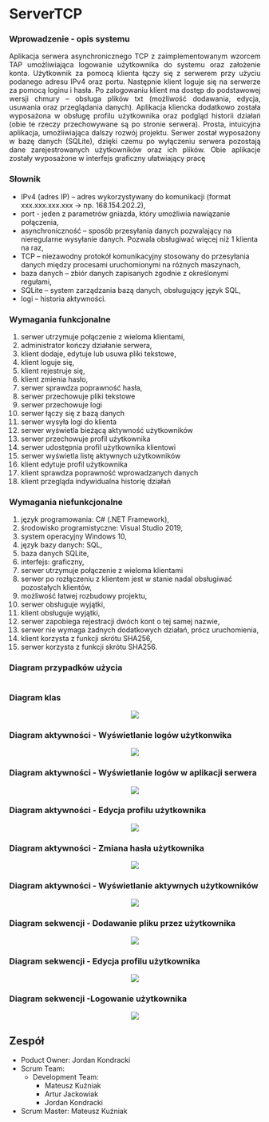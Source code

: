 
# ServerTCP

### Wprowadzenie - opis systemu

 <p align="justify">Aplikacja serwera asynchronicznego TCP z zaimplementowanym wzorcem TAP umożliwiająca logowanie użytkownika do systemu oraz założenie konta.  Użytkownik za pomocą klienta łączy się z serwerem przy użyciu podanego adresu IPv4 oraz portu. Następnie klient loguje się na serwerze za pomocą loginu i hasła. Po zalogowaniu klient ma dostęp do podstawowej wersji chmury – obsługa plików txt (możliwość dodawania, edycja, usuwania oraz przeglądania danych). Aplikacja kliencka dodatkowo została wyposażona w obsługę profilu użytkownika oraz podgląd historii działań (obie te rzeczy przechowywane są po stronie serwera). Prosta, intuicyjna aplikacja, umożliwiająca dalszy rozwój projektu. Serwer został wyposażony w bazę danych (SQLite), dzięki czemu po wyłączeniu serwera pozostają dane zarejestrowanych użytkowników oraz ich plików. Obie aplikacje zostały wyposażone w interfejs graficzny ułatwiający pracę </p>

### Słownik
<ul list-style-type: disc >
<li>IPv4 (adres IP) – adres wykorzystywany do komunikacji (format xxx.xxx.xxx.xxx -> np. 168.154.202.2),</li>
<li> port  - jeden z parametrów gniazda, który umożliwia nawiązanie połączenia,</li>
<li>asynchroniczność – sposób przesyłania danych pozwalający na nieregularne wysyłanie danych. Pozwala obsługiwać więcej niż 1 klienta na raz,</li>
<li>TCP – niezawodny protokół komunikacyjny stosowany do przesyłania danych między procesami uruchomionymi na różnych maszynach,</li>
<li>baza danych – zbiór danych zapisanych zgodnie z określonymi regułami,</li>
<li>SQLite – system zarządzania bazą danych, obsługujący język SQL, </li>
<li>logi – historia aktywności.</li>
</ul>

### Wymagania funkcjonalne
<ol>
<li> serwer utrzymuje połączenie z wieloma klientami,</li>
<li> administrator kończy działanie serwera,</li>
<li> klient dodaje, edytuje lub usuwa pliki tekstowe,</li>
<li> klient loguje się,</li>
<li> klient rejestruje się,</li>
<li> klient zmienia hasło,</li>
<li> serwer sprawdza poprawność hasła,</li>
<li> serwer przechowuje pliki tekstowe</li>
<li> serwer przechowuje logi</li>
<li> serwer łączy się z bazą danych</li>
<li> serwer wysyła  logi do klienta</li>
<li> serwer wyświetla bieżącą aktywność użytkowników </li>
<li> serwer przechowuje profil użytkownika</li>
<li> serwer udostępnia profil użytkownika klientowi</li>
<li> serwer wyświetla listę aktywnych użytkowników</li>
<li> klient edytuje profil użytkownika</li>
<li> klient sprawdza poprawność wprowadzanych danych</li>
<li> klient przegląda indywidualna historię działań</li>
</ol>

### Wymagania niefunkcjonalne
<ol>
<li> język programowania: C# (.NET Framework),</li>
<li> środowisko programistyczne: Visual Studio 2019,</li>
<li> system operacyjny Windows 10,</li>
<li> język bazy danych: SQL,</li>
<li> baza danych SQLite,</li>
<li> interfejs: graficzny,</li>
<li> serwer utrzymuje połączenie z wieloma klientami</li>
<li> serwer po rozłączeniu z klientem jest w stanie nadal obsługiwać pozostałych klientów,</li>
<li> możliwość łatwej rozbudowy projektu,</li>
<li> serwer obsługuje wyjątki,</li>
<li> klient obsługuje wyjątki,</li>
<li> serwer zapobiega rejestracji dwóch kont o tej samej nazwie,</li>
<li> serwer nie wymaga żadnych dodatkowych działań, prócz uruchomienia,</li>
<li> klient korzysta z funkcji skrótu SHA256,</li>
<li> serwer korzysta z funkcji skrótu SHA256.</li>
</ol>

### Diagram przypadków użycia

<p align="center">
  <img src=""/Documentation/Diagram_przypadkow_uzycia.png">
</p>

### Diagram klas

<p align="center">
  <img src="/Documentation/Diagram_klas.jpg">
</p>

### Diagram aktywności - Wyświetlanie logów użytkonwika

<p align="center">
  <img src="/Documentation/logi_uzytkownik.jpg">
</p>

### Diagram aktywności - Wyświetlanie logów w aplikacji serwera

<p align="center">
  <img src="/Documentation/logi_serwer.jpg">
</p>

### Diagram aktywności - Edycja profilu użytkownika 

<p align="center">
  <img src="/Documentation/edycja_profilu.jpg">
</p>

### Diagram aktywności - Zmiana hasła użytkownika

<p align="center">
  <img src="/Documentation/zmiana_hasla.jpg">
</p>

### Diagram aktywności - Wyświetlanie aktywnych użytkowników

<p align="center">
  <img src="/Documentation/wyswietlanie_aktywnych_uzytkownikow.jpg">
</p>

### Diagram sekwencji - Dodawanie pliku przez użytkownika

<p align="center">
  <img src="/Documentation/Diagram_sekwencji_dodawanie_pliku.jpg">
</p>

### Diagram sekwencji - Edycja profilu użytkownika

<p align="center">
  <img src="/Documentation/Diagram_sekwencji_edycja_profilu_uzytkownika.jpg">
</p>

### Diagram sekwencji -Logowanie użytkownika

<p align="center">
  <img src="/Documentation/Diagram_sekwencji_logowanie_uzytkownika.jpg">
</p>

## Zespół
- Poduct Owner: Jordan Kondracki
- Scrum Team:
	- Development Team:
		- Mateusz Kuźniak
		- Artur Jackowiak
		- Jordan Kondracki
- Scrum Master: Mateusz Kuźniak 

 

